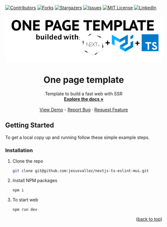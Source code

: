 <div id="top"></div>

<!-- PROJECT SHIELDS -->
<!--
*** I'm using markdown "reference style" links for readability.
*** Reference links are enclosed in brackets [ ] instead of parentheses ( ).
*** See the bottom of this document for the declaration of the reference variables
*** for contributors-url, forks-url, etc. This is an optional, concise syntax you may use.
*** https://www.markdownguide.org/basic-syntax/#reference-style-links
-->

[![Contributors][contributors-shield]][contributors-url]
[![Forks][forks-shield]][forks-url]
[![Stargazers][stars-shield]][stars-url]
[![Issues][issues-shield]][issues-url]
[![MIT License][license-shield]][license-url]
[![LinkedIn][linkedin-shield]][linkedin-url]

<!-- PROJECT LOGO -->
<div align="center">
  <a href="https://github.com/jesusvallez/nextjs-ts-eslint-mui">
    <img src=".config/banner_readme.png" alt="Logo">
  </a>
  <h1 align="center">One page template</h1>
  <p align="center">
    Template to build a fast web with SSR
    <br />
    <a href="https://github.com/jesusvallez/nextjs-ts-eslint-mui"><strong>Explore the docs »</strong></a>
    <br />
    <br />
    <a href="https://nextjs-ts-eslint-mui.vercel.app/">View Demo</a>
    -
    <a href="https://github.com/jesusvallez/nextjs-ts-eslint-mui/issues">Report Bug</a>
    ·
    <a href="https://github.com/jesusvallez/nextjs-ts-eslint-mui/issues">Request Feature</a>
  </p>
</div>

<!-- GETTING STARTED -->

## Getting Started

To get a local copy up and running follow these simple example steps.

### Installation

1. Clone the repo
   ```sh
   git clone git@github.com:jesusvallez/nextjs-ts-eslint-mui.git
   ```
2. Install NPM packages
   ```sh
   npm i
   ```
3. To start web
   ```sh
   npm run dev
   ```
   <p align="right">(<a href="#top">back to top</a>)</p>

<!-- MARKDOWN LINKS & IMAGES -->
<!-- https://www.markdownguide.org/basic-syntax/#reference-style-links -->

[contributors-shield]: https://img.shields.io/github/contributors/jesusvallez/nextjs-ts-eslint-mui.svg?style=for-the-badge
[contributors-url]: https://github.com/jesusvallez/nextjs-ts-eslint-mui/graphs/contributors
[forks-shield]: https://img.shields.io/github/forks/jesusvallez/nextjs-ts-eslint-mui.svg?style=for-the-badge
[forks-url]: https://github.com/jesusvallez/nextjs-ts-eslint-mui/network/members
[stars-shield]: https://img.shields.io/github/stars/jesusvallez/nextjs-ts-eslint-mui.svg?style=for-the-badge
[stars-url]: https://github.com/jesusvallez/nextjs-ts-eslint-mui/stargazers
[issues-shield]: https://img.shields.io/github/issues/jesusvallez/nextjs-ts-eslint-mui.svg?style=for-the-badge
[issues-url]: https://github.com/jesusvallez/nextjs-ts-eslint-mui/issues
[license-shield]: https://img.shields.io/github/license/jesusvallez/nextjs-ts-eslint-mui.svg?style=for-the-badge
[license-url]: https://github.com/jesusvallez/nextjs-ts-eslint-mui/blob/master/LICENSE.txt
[linkedin-shield]: https://img.shields.io/badge/-LinkedIn-black.svg?style=for-the-badge&logo=linkedin&colorB=555
[linkedin-url]: https://linkedin.com/in/jesusvallez
[product-screenshot]: images/screenshot.png

<!-- Template used -->
<!-- https://github.com/othneildrew/Best-README-Template -->
